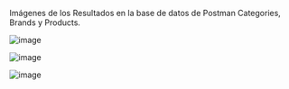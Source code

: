 Imágenes de los Resultados en la base de datos de Postman Categories, Brands y Products.

![image](https://github.com/user-attachments/assets/742796a8-1110-4355-9d03-83fd2d5023e4)

![image](https://github.com/user-attachments/assets/4152b5a6-2d2e-46bd-a0ba-5813e87ba490)

![image](https://github.com/user-attachments/assets/34a8f593-93d6-4318-a867-8f8b89966a2a)


